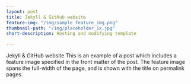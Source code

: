```yaml
---
layout: post
title: Jekyll & GitHub website
feature-img: "/img/sample_feature_img.png"
thumbnail-path: "/img/placeholder_1x.jpg"
short-description: Hosting and modifying template

---
```

Jekyll & GitHub website
This is an example of a post which includes a feature image specified in the front matter of the post. The feature image spans the full-width of the page, and is shown with the title on permalink pages.
